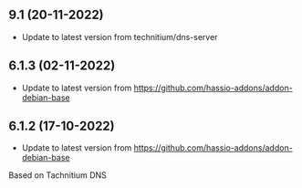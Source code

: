 
## 9.1 (20-11-2022)
- Update to latest version from technitium/dns-server

## 6.1.3 (02-11-2022)
- Update to latest version from https://github.com/hassio-addons/addon-debian-base

## 6.1.2 (17-10-2022)
- Update to latest version from https://github.com/hassio-addons/addon-debian-base

Based on Tachnitium DNS
